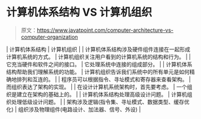 # 计算机体系结构 VS 计算机组织

> 原文：<https://www.javatpoint.com/computer-architecture-vs-computer-organization>

| 计算机体系结构 | 计算机组织 |
| 计算机体系结构涉及硬件组件连接在一起形成计算机系统的方式。 | 计算机组织关注用户看到的计算机系统的结构和行为。 |
| 它充当硬件和软件之间的接口。 | 它处理系统中连接的组成部分。 |
| 计算机体系结构帮助我们理解系统的功能。 | 计算机组织告诉我们系统中的所有单元是如何精确地排列和互连的。 |
| 程序员可以根据指令、寻址模式和寄存器来查看架构。 | 而组织表达了架构的实现。 |
| 在设计计算机系统架构时，首先要考虑。 | 一个组织是建立在架构的基础上的。 |
| 计算机体系结构处理高级设计问题。 | 计算机组织处理低级设计问题。 |
| 架构涉及逻辑(指令集、寻址模式、数据类型、缓存优化) | 组织涉及物理组件(电路设计、加法器、信号、外设) |